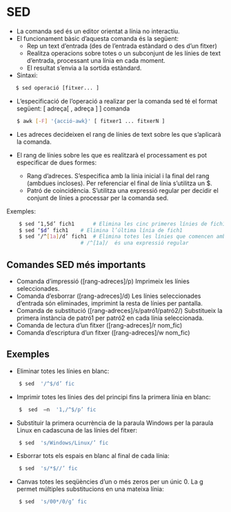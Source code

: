# SED

- La comanda sed és un editor orientat a línia no interactiu.
- El funcionament bàsic d’aquesta comanda és la següent:
	- Rep un text d’entrada (des de l’entrada estàndard o des d’un fitxer)‏
	- Realitza operacions sobre totes o un subconjunt de les línies de text d’entrada,  processant una línia en cada moment.
	- El resultat s’envia a la sortida estàndard.
- Sintaxi:

 ```sh
 	$ sed operació [fitxer... ]     
   ```

- L’especificació de l’operació a realizar per la comanda sed té el format següent:
	[ adreça[ , adreça ] ] comanda


    ```sh
    $ awk [-F] '{acció-awk}' [ fitxer1 ... fitxerN ]
    ```
- Les adreces decideixen el rang de línies de text sobre les que s’aplicarà la comanda.
- El rang de línies sobre les que es realitzarà el processament es pot especificar de dues formes:
	- Rang d’adreces.
		S’especifica amb la línia inicial i la final del rang (ambdues incloses).
		Per referenciar el final de línia s’utilitza un $.
	- Patró de coincidència.
		S’utilitza una expressió regular per decidir el conjunt de línies a processar per la comanda sed.
		
Exemples:
```sh
    $ sed ‘1,5d’ fich1  	# Elimina les cinc primeres línies de fich1
    $ sed ‘$d’ fich1  	# Elimina l’última línia de fich1
    $ sed ‘/^[1a]/d’ fich1  # Elimina totes les línies que comencen amb 1 o a
			            # /^[1a]/  és una expressió regular
```
 ## Comandes SED més importants
 
- Comanda d’impressió ([rang-adreces]/p)‏
	Imprimeix les línies seleccionades.
- Comanda d’esborrar ([rang-adreces]/d)‏
	Les línies seleccionades d’entrada són eliminades, imprimint la resta de línies per pantalla.
- Comanda de substitució ([rang-adreces]/s/patró1/patró2/)‏
	Substitueix la primera instància de patró1 per patró2 en cada línia seleccionada.
- Comanda de lectura d’un fitxer ([rang-adreces]/r nom_fic)‏
- Comanda d’escriptura d’un fitxer ([rang-adreces]/w nom_fic)‏

 ## Exemples
 
 - Eliminar totes les línies en blanc:

```sh
	$ sed  '/^$/d’ fic
```
	
- Imprimir totes les línies des del principi fins la primera línia en blanc:

```sh
	$  sed  –n  '1,/^$/p’ fic
```

- Substituir la primera ocurrència de la paraula Windows per la paraula Linux en cadascuna de las línies del fitxer:

```sh
	$ sed  's/Windows/Linux/’ fic
```

- Esborrar tots els espais en blanc al final de cada línia: 

```sh
	$ sed  's/*$//’ fic
```

- Canvas totes les seqüències d’un o més zeros per un únic 0. La g permet múltiples substitucions en una mateixa línia:

```sh
	$ sed  's/00*/0/g’ fic
```
